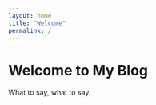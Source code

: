 ```yaml
---
layout: home
title: "Welcome"
permalink: /
---
```


# Welcome to My Blog

What to say, what to say.
